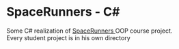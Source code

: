 <h1 align="left">SpaceRunners - C#</h1>
Some C# realization of <a href="https://github.com/andreinica01/SpaceRunners">SpaceRunners </a> OOP course project.<br/>
Every student project is in his own directory
